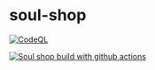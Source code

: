 # soul-shop
[![CodeQL](https://github.com/PhamDuong39/soul-shop/actions/workflows/codeql.yml/badge.svg?branch=develop)](https://github.com/PhamDuong39/soul-shop/actions/workflows/codeql.yml)

[![Soul shop build with github actions](https://github.com/PhamDuong39/soul-shop/actions/workflows/blank.yml/badge.svg)](https://github.com/PhamDuong39/soul-shop/actions/workflows/blank.yml)